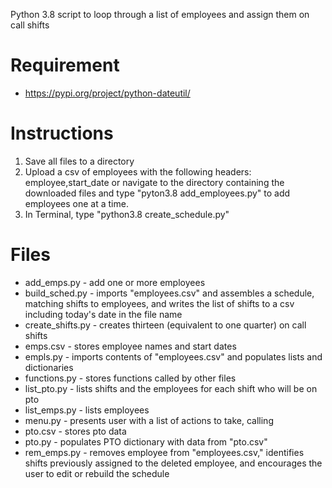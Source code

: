 Python 3.8 script to loop through a list of employees and assign them on call shifts

# Requirement
* https://pypi.org/project/python-dateutil/

# Instructions
1. Save all files to a directory
1. Upload a csv of employees with the following headers: employee,start_date or navigate to the directory containing the downloaded files and type "pyton3.8 add_employees.py" to add employees one at a time.
1. In Terminal, type "python3.8 create_schedule.py"

# Files
* add_emps.py - add one or more employees
* build_sched.py - imports "employees.csv" and assembles a schedule, matching shifts to employees, and writes the list of shifts to a csv including today's date in the file name
* create_shifts.py - creates thirteen (equivalent to one quarter) on call shifts
* emps.csv - stores employee names and start dates
* empls.py - imports contents of "employees.csv" and populates lists and dictionaries
* functions.py - stores functions called by other files
* list_pto.py - lists shifts and the employees for each shift who will be on pto
* list_emps.py - lists employees
* menu.py - presents user with a list of actions to take, calling
* pto.csv - stores pto data
* pto.py - populates PTO dictionary with data from "pto.csv"
* rem_emps.py - removes employee from "employees.csv," identifies shifts previously assigned to the deleted employee, and encourages the user to edit or rebuild the schedule
